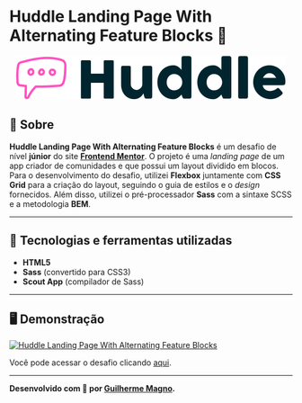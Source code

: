 # Huddle Landing Page With Alternating Feature Blocks 💬
<p align="center">
<img src="img/logo.svg" alt="Huddle" title="Huddle">
</p>

## 📖 Sobre   
**Huddle Landing Page With Alternating Feature Blocks** é um desafio de nível **júnior** do site **[Frontend Mentor](https://www.frontendmentor.io)**. O projeto é uma _landing page_ de um app criador de comunidades e que possui um layout dividido em blocos. Para o desenvolvimento do desafio, utilizei **Flexbox** juntamente com **CSS Grid** para a criação do layout, seguindo o guia de estilos e o _design_ fornecidos. Além disso, utilizei o pré-processador **Sass** com a sintaxe SCSS e a metodologia **BEM**.

---

## 🚀 Tecnologias e ferramentas utilizadas
- **HTML5**
- **Sass** (convertido para CSS3)
- **Scout App** (compilador de Sass)

---

## 🖥️ Demonstração
[![Huddle Landing Page With Alternating Feature Blocks](https://i.imgur.com/z931CUT.png "Clique para acessar o desafio")](https://devmagno.github.io/coding-challenges/challenges/Huddle-2/index.html "Clique para acessar o desafio")   

Você pode acessar o desafio clicando [aqui](https://devmagno.github.io/coding-challenges/challenges/Huddle-2/index.html).

---

**Desenvolvido com 💜 por [Guilherme Magno](https://github.com/devmagno/).**